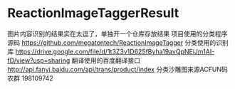# ReactionImageTaggerResult
图片内容识别的结果实在太逗了，单独开一个仓库存放结果
项目使用的分类程序源码
https://github.com/megatontech/ReactionImageTagger
分类使用的识别库
https://drive.google.com/file/d/1t3Z3v1D625fByha19avQpNEiJm1AI-fD/view?usp=sharing
翻译使用的百度翻译接口
http://api.fanyi.baidu.com/api/trans/product/index
分类沙雕图来源ACFUN码农群
198109742
